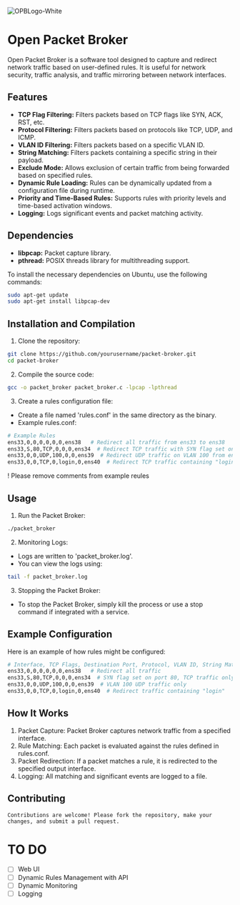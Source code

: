
![OPBLogo-White](https://github.com/user-attachments/assets/373429e8-a9b1-4302-9253-2b51110b0787)
# Open Packet Broker


Open Packet Broker is a software tool designed to capture and redirect network traffic based on user-defined rules. It is useful for network security, traffic analysis, and traffic mirroring between network interfaces.

## Features

- **TCP Flag Filtering:** Filters packets based on TCP flags like SYN, ACK, RST, etc.
- **Protocol Filtering:** Filters packets based on protocols like TCP, UDP, and ICMP.
- **VLAN ID Filtering:** Filters packets based on a specific VLAN ID.
- **String Matching:** Filters packets containing a specific string in their payload.
- **Exclude Mode:** Allows exclusion of certain traffic from being forwarded based on specified rules.
- **Dynamic Rule Loading:** Rules can be dynamically updated from a configuration file during runtime.
- **Priority and Time-Based Rules:** Supports rules with priority levels and time-based activation windows.
- **Logging:** Logs significant events and packet matching activity.

## Dependencies

- **libpcap:** Packet capture library.
- **pthread:** POSIX threads library for multithreading support.

To install the necessary dependencies on Ubuntu, use the following commands:

```bash
sudo apt-get update
sudo apt-get install libpcap-dev
```

## Installation and Compilation

1. Clone the repository:
```bash
git clone https://github.com/yourusername/packet-broker.git
cd packet-broker
```

2. Compile the source code:
```bash
gcc -o packet_broker packet_broker.c -lpcap -lpthread
```

3. Create a rules configuration file:
- Create a file named 'rules.conf' in the same directory as the binary.
- Example rules.conf:
```bash
# Example Rules
ens33,0,0,0,0,0,0,ens38   # Redirect all traffic from ens33 to ens38
ens33,S,80,TCP,0,0,0,ens34  # Redirect TCP traffic with SYN flag set on port 80 from ens33 to ens34
ens33,0,0,UDP,100,0,0,ens39  # Redirect UDP traffic on VLAN 100 from ens33 to ens39
ens33,0,0,TCP,0,login,0,ens40  # Redirect TCP traffic containing "login" in the payload from ens33 to ens40
```
! Please remove comments from example reules

## Usage
1. Run the Packet Broker:
```bash
./packet_broker
```
2. Monitoring Logs:
- Logs are written to 'packet_broker.log'.
- You can view the logs using:
```bash
tail -f packet_broker.log
```
3. Stopping the Packet Broker:
- To stop the Packet Broker, simply kill the process or use a stop command if integrated with a service.

## Example Configuration
Here is an example of how rules might be configured:
```bash
# Interface, TCP Flags, Destination Port, Protocol, VLAN ID, String Match, Exclude, Output Interface
ens33,0,0,0,0,0,0,ens38   # Redirect all traffic
ens33,S,80,TCP,0,0,0,ens34  # SYN flag set on port 80, TCP traffic only
ens33,0,0,UDP,100,0,0,ens39  # VLAN 100 UDP traffic only
ens33,0,0,TCP,0,login,0,ens40  # Redirect traffic containing "login"
```
## How It Works
1. Packet Capture: Packet Broker captures network traffic from a specified interface.
2. Rule Matching: Each packet is evaluated against the rules defined in rules.conf.
3. Packet Redirection: If a packet matches a rule, it is redirected to the specified output interface.
4. Logging: All matching and significant events are logged to a file.

## Contributing
```
Contributions are welcome! Please fork the repository, make your changes, and submit a pull request.
```

# TO DO
- [ ] Web UI
- [ ] Dynamic Rules Management with API
- [ ] Dynamic Monitoring
- [ ] Logging
